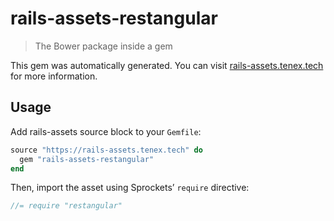 # rails-assets-restangular

> The Bower package inside a gem

This gem was automatically generated. You can visit [rails-assets.tenex.tech](https://rails-assets.tenex.tech) for more information.

## Usage

Add rails-assets source block to your `Gemfile`:

```ruby
source "https://rails-assets.tenex.tech" do
  gem "rails-assets-restangular"
end

```

Then, import the asset using Sprockets’ `require` directive:

```js
//= require "restangular"
```
